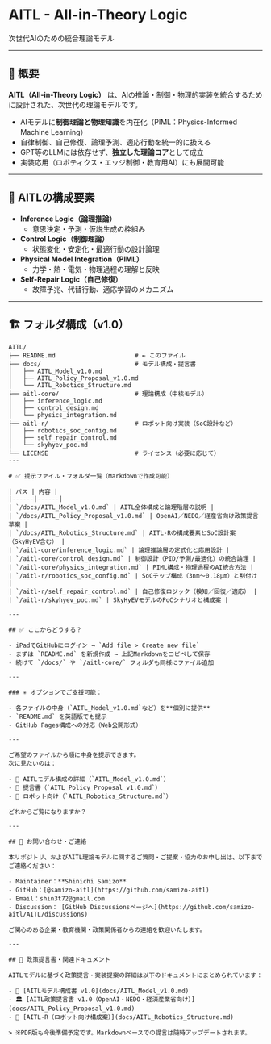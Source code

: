 
# AITL - All-in-Theory Logic  
次世代AIのための統合理論モデル

---

## 🎯 概要

**AITL（All-in-Theory Logic）** は、AIの推論・制御・物理的実装を統合するために設計された、次世代の理論モデルです。

- AIモデルに**制御理論と物理知識**を内在化（PIML：Physics-Informed Machine Learning）
- 自律制御、自己修復、論理予測、適応行動を統一的に扱える
- GPT等のLLMには依存せず、**独立した理論コア**として成立
- 実装応用（ロボティクス・エッジ制御・教育用AI）にも展開可能

---

## 🧠 AITLの構成要素

- **Inference Logic（論理推論）**
  - 意思決定・予測・仮説生成の枠組み
- **Control Logic（制御理論）**
  - 状態変化・安定化・最適行動の設計論理
- **Physical Model Integration（PIML）**
  - 力学・熱・電気・物理過程の理解と反映
- **Self-Repair Logic（自己修復）**
  - 故障予兆、代替行動、適応学習のメカニズム

---

## 🏗 フォルダ構成（v1.0）

```text
AITL/
├── README.md                      # ← このファイル
├── docs/                          # モデル構成・提言書
│   ├── AITL_Model_v1.0.md
│   ├── AITL_Policy_Proposal_v1.0.md
│   └── AITL_Robotics_Structure.md
├── aitl-core/                     # 理論構成（中核モデル）
│   ├── inference_logic.md
│   ├── control_design.md
│   └── physics_integration.md
├── aitl-r/                        # ロボット向け実装（SoC設計など）
│   ├── robotics_soc_config.md
│   ├── self_repair_control.md
│   └── skyhyev_poc.md
└── LICENSE                        # ライセンス（必要に応じて）
---

# ✅ 提示ファイル・フォルダ一覧（Markdownで作成可能）

| パス | 内容 |
|------|------|
| `/docs/AITL_Model_v1.0.md` | AITL全体構成と論理階層の説明 |
| `/docs/AITL_Policy_Proposal_v1.0.md` | OpenAI／NEDO／経産省向け政策提言草案 |
| `/docs/AITL_Robotics_Structure.md` | AITL-Rの構成要素とSoC設計案（SkyHyEV含む） |
| `/aitl-core/inference_logic.md` | 論理推論層の定式化と応用設計 |
| `/aitl-core/control_design.md` | 制御設計（PID/予測/最適化）の統合論理 |
| `/aitl-core/physics_integration.md` | PIML構成・物理過程のAI統合方法 |
| `/aitl-r/robotics_soc_config.md` | SoCチップ構成（3nm〜0.18µm）と割付け |
| `/aitl-r/self_repair_control.md` | 自己修復ロジック（検知／回復／適応） |
| `/aitl-r/skyhyev_poc.md` | SkyHyEVモデルのPoCシナリオと構成案 |

---

## ✅ ここからどうする？

- iPadでGitHubにログイン → `Add file > Create new file`  
- まずは `README.md` を新規作成 → 上記Markdownをコピペして保存  
- 続けて `/docs/` や `/aitl-core/` フォルダも同様にファイル追加

---

### ✳️ オプションでご支援可能：

- 各ファイルの中身（`AITL_Model_v1.0.md`など）を**個別に提供**
- `README.md` を英語版でも提示
- GitHub Pages構成への対応（Web公開形式）

---

ご希望のファイルから順に中身を提示できます。  
次に見たいのは：

- 🔹 AITLモデル構成の詳細（`AITL_Model_v1.0.md`）  
- 🔹 提言書（`AITL_Policy_Proposal_v1.0.md`）  
- 🔹 ロボット向け（`AITL_Robotics_Structure.md`）

どれからご覧になりますか？

---

## 📮 お問い合わせ・ご連絡

本リポジトリ、およびAITL理論モデルに関するご質問・ご提案・協力のお申し出は、以下までご連絡ください：

- Maintainer：**Shinichi Samizo**
- GitHub：[@samizo-aitl](https://github.com/samizo-aitl)
- Email：shin3t72@gmail.com
- Discussion： [GitHub Discussionsページへ](https://github.com/samizo-aitl/AITL/discussions)

ご関心のある企業・教育機関・政策関係者からの連絡を歓迎いたします。

---

## 📄 政策提言書・関連ドキュメント

AITLモデルに基づく政策提言・実装提案の詳細は以下のドキュメントにまとめられています：

- 📘 [AITLモデル構成書 v1.0](docs/AITL_Model_v1.0.md)
- 🏛 [AITL政策提言書 v1.0（OpenAI・NEDO・経済産業省向け）](docs/AITL_Policy_Proposal_v1.0.md)
- 🤖 [AITL-R（ロボット向け構成案）](docs/AITL_Robotics_Structure.md)

> ※PDF版も今後準備予定です。Markdownベースでの提言は随時アップデートされます。

